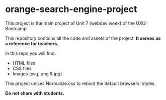 # orange-search-engine-project

This project is the main project of Unit 7 (webdev week) of the UXUI Bootcamp.

This repository contains all the code and assets of the project.
**It serves as a reference for teachers.**

In this repo you will find:
- HTML files
- CSS files
- Images (svg, png & jpg)

This project unises Normalize.css to reboot the default browsers' styles.

**Do not share with students.**